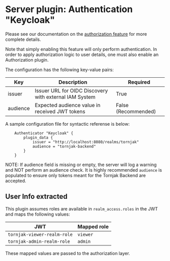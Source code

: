 # Server plugin: Authentication "Keycloak"

Please see our documentation on the [authorization feature](./user-management.md) for more complete details. 

Note that simply enabling this feature will only perform authentication. In order to apply authorization logic to user details, one must also enable an Authorization plugin. 

The configuration has the following key-value pairs:

| Key         | Description                                                             | Required            | 
| ----------- | ----------------------------------------------------------------------- | ------------------- |
| issuer      | Issuer URL for OIDC Discovery with external IAM System                  | True                |
| audience    | Expected audience value in received JWT tokens                          | False (Recommended) |

A sample configuration file for syntactic referense is below:

```hcl
    Authenticator "Keycloak" {
        plugin_data {
            issuer = "http://localhost:8080/realms/tornjak"
            audience = "tornjak-backend"
        }
    }
```

NOTE: If audience field is missing or empty, the server will log a warning and NOT perform an audience check. 
It is highly recommended `audience` is populated to ensure only tokens meant for the Tornjak Backend are accepted. 

## User Info extracted

This plugin assumes roles are available in `realm_access.roles` in the JWT and maps the following values:

| JWT                            | Mapped role           |
| ------------------------------ | --------------------- |
| `tornjak-viewer-realm-role`    | `viewer`              |
| `tornjak-admin-realm-role`     | `admin`               |

These mapped values are passed to the authorization layer. 
